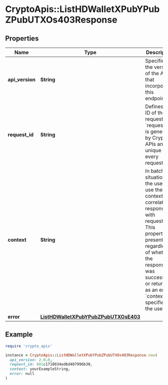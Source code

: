 # CryptoApis::ListHDWalletXPubYPubZPubUTXOs403Response

## Properties

| Name | Type | Description | Notes |
| ---- | ---- | ----------- | ----- |
| **api_version** | **String** | Specifies the version of the API that incorporates this endpoint. |  |
| **request_id** | **String** | Defines the ID of the request. The &#x60;requestId&#x60; is generated by Crypto APIs and it&#39;s unique for every request. |  |
| **context** | **String** | In batch situations the user can use the context to correlate responses with requests. This property is present regardless of whether the response was successful or returned as an error. &#x60;context&#x60; is specified by the user. | [optional] |
| **error** | [**ListHDWalletXPubYPubZPubUTXOsE403**](ListHDWalletXPubYPubZPubUTXOsE403.md) |  |  |

## Example

```ruby
require 'crypto_apis'

instance = CryptoApis::ListHDWalletXPubYPubZPubUTXOs403Response.new(
  api_version: 2.0.0,
  request_id: 601c1710034ed6d407996b30,
  context: yourExampleString,
  error: null
)
```

